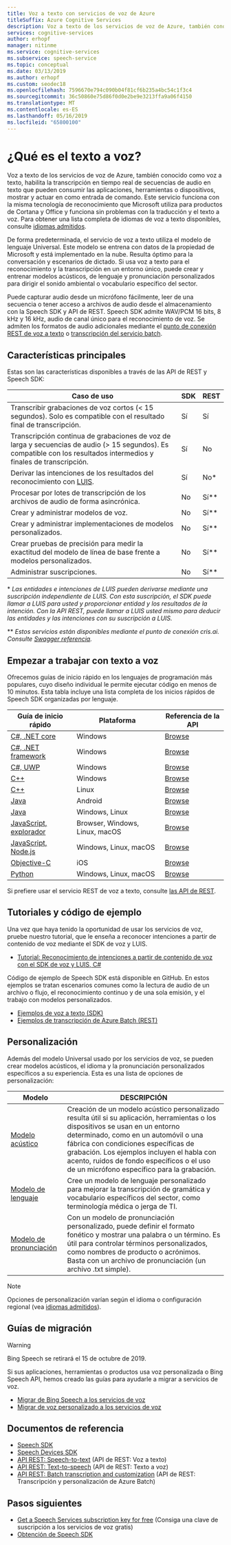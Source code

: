 ```yaml
---
title: Voz a texto con servicios de voz de Azure
titleSuffix: Azure Cognitive Services
description: Voz a texto de los servicios de voz de Azure, también conocido como voz a texto, habilita la transcripción en tiempo real de secuencias de audio en texto que pueden consumir las aplicaciones, herramientas o dispositivos, mostrar y actuar en como entrada de comando. Este servicio funciona con la misma tecnología de reconocimiento que Microsoft utiliza para productos de Cortana y Office y funciona sin problemas con la traducción y el texto a voz.
services: cognitive-services
author: erhopf
manager: nitinme
ms.service: cognitive-services
ms.subservice: speech-service
ms.topic: conceptual
ms.date: 03/13/2019
ms.author: erhopf
ms.custom: seodec18
ms.openlocfilehash: 7596670e794c090b04f81cf6b235a4bc54c1f3c4
ms.sourcegitcommit: 36c50860e75d86f0d0e2be9e3213ffa9a06f4150
ms.translationtype: MT
ms.contentlocale: es-ES
ms.lasthandoff: 05/16/2019
ms.locfileid: "65800100"
---
```

# <a name="what-is-speech-to-text"></a>¿Qué es el texto a voz?

Voz a texto de los servicios de voz de Azure, también conocido como voz a texto, habilita la transcripción en tiempo real de secuencias de audio en texto que pueden consumir las aplicaciones, herramientas o dispositivos, mostrar y actuar en como entrada de comando. Este servicio funciona con la misma tecnología de reconocimiento que Microsoft utiliza para productos de Cortana y Office y funciona sin problemas con la traducción y el texto a voz.  Para obtener una lista completa de idiomas de voz a texto disponibles, consulte [idiomas admitidos](https://docs.microsoft.com/azure/cognitive-services/speech-service/language-support#speech-to-text).

De forma predeterminada, el servicio de voz a texto utiliza el modelo de lenguaje Universal. Este modelo se entrena con datos de la propiedad de Microsoft y está implementado en la nube. Resulta óptimo para la conversación y escenarios de dictado. Si usa voz a texto para el reconocimiento y la transcripción en un entorno único, puede crear y entrenar modelos acústicos, de lenguaje y pronunciación personalizados para dirigir el sonido ambiental o vocabulario específico del sector. 

Puede capturar audio desde un micrófono fácilmente, leer de una secuencia o tener acceso a archivos de audio desde el almacenamiento con la Speech SDK y API de REST. Speech SDK admite WAV/PCM 16 bits, 8 kHz y 16 kHz, audio de canal único para el reconocimiento de voz. Se admiten los formatos de audio adicionales mediante el [punto de conexión REST de voz a texto](https://docs.microsoft.com/azure/cognitive-services/speech-service/rest-apis) o [transcripción del servicio batch](https://docs.microsoft.com/azure/cognitive-services/speech-service/batch-transcription#supported-formats).

## <a name="core-features"></a>Características principales

Estas son las características disponibles a través de las API de REST y Speech SDK:

| Caso de uso | SDK | REST |
|----------|-----|------|
| Transcribir grabaciones de voz cortos (< 15 segundos). Solo es compatible con el resultado final de transcripción. | Sí | Sí |
| Transcripción continua de grabaciones de voz de larga y secuencias de audio (> 15 segundos). Es compatible con los resultados intermedios y finales de transcripción. | Sí | No |
| Derivar las intenciones de los resultados del reconocimiento con [LUIS](https://docs.microsoft.com/azure/cognitive-services/luis/what-is-luis). | Sí | No\* |
| Procesar por lotes de transcripción de los archivos de audio de forma asincrónica. | No | Sí\** |
| Crear y administrar modelos de voz. | No | Sí\** |
| Crear y administrar implementaciones de modelos personalizados. | No | Sí\** |
| Crear pruebas de precisión para medir la exactitud del modelo de línea de base frente a modelos personalizados. | No | Sí\** |
| Administrar suscripciones. | No | Sí\** |

\* *Las entidades e intenciones de LUIS pueden derivarse mediante una suscripción independiente de LUIS. Con esta suscripción, el SDK puede llamar a LUIS para usted y proporcionar entidad y los resultados de la intención. Con la API REST, puede llamar a LUIS usted mismo para deducir las entidades y las intenciones con su suscripción a LUIS.*

\** *Estos servicios están disponibles mediante el punto de conexión cris.ai. Consulte [Swagger referencia](https://westus.cris.ai/swagger/ui/index).*

## <a name="get-started-with-speech-to-text"></a>Empezar a trabajar con texto a voz

Ofrecemos guías de inicio rápido en los lenguajes de programación más populares, cuyo diseño individual le permite ejecutar código en menos de 10 minutos. Esta tabla incluye una lista completa de los inicios rápidos de Speech SDK organizadas por lenguaje.

| Guía de inicio rápido | Plataforma | Referencia de la API |
|------------|----------|---------------|
| [C#, .NET core](https://docs.microsoft.com/azure/cognitive-services/speech-service/quickstart-csharp-dotnetcore-windows) |  Windows | [Browse](https://aka.ms/csspeech/csharpref) |
| [C#, .NET framework](https://docs.microsoft.com/azure/cognitive-services/speech-service/quickstart-csharp-dotnet-windows) |  Windows | [Browse](https://aka.ms/csspeech/csharpref) |
| [C#, UWP](https://docs.microsoft.com/azure/cognitive-services/speech-service/quickstart-csharp-uwp) |  Windows | [Browse](https://aka.ms/csspeech/csharpref) |
| [C++](https://docs.microsoft.com/azure/cognitive-services/speech-service/quickstart-cpp-windows) |  Windows | [Browse](https://aka.ms/csspeech/cppref)|
| [C++](https://docs.microsoft.com/azure/cognitive-services/speech-service/quickstart-cpp-linux) | Linux | [Browse](https://aka.ms/csspeech/cppref) |
| [Java](https://docs.microsoft.com/azure/cognitive-services/speech-service/quickstart-java-android) | Android | [Browse](https://aka.ms/csspeech/javaref) |
| [Java](https://docs.microsoft.com/azure/cognitive-services/speech-service/quickstart-java-jre) | Windows, Linux | [Browse](https://aka.ms/csspeech/javaref) |
| [JavaScript, explorador](https://docs.microsoft.com/azure/cognitive-services/speech-service/quickstart-js-browser) | Browser, Windows, Linux, macOS | [Browse](https://aka.ms/AA434tv) |
| [JavaScript, Node.js](https://docs.microsoft.com/azure/cognitive-services/speech-service/quickstart-js-node) | Windows, Linux, macOS | [Browse](https://aka.ms/AA434tv) |
| [Objective-C](https://docs.microsoft.com/azure/cognitive-services/speech-service/quickstart-objectivec-ios) | iOS | [Browse](https://aka.ms/csspeech/objectivecref) |
| [Python](https://docs.microsoft.com/azure/cognitive-services/speech-service/quickstart-python) | Windows, Linux, macOS | [Browse](https://aka.ms/AA434tr)  |

Si prefiere usar el servicio REST de voz a texto, consulte [las API de REST](https://docs.microsoft.com/azure/cognitive-services/speech-service/rest-apis).

## <a name="tutorials-and-sample-code"></a>Tutoriales y código de ejemplo

Una vez que haya tenido la oportunidad de usar los servicios de voz, pruebe nuestro tutorial, que le enseña a reconocer intenciones a partir de contenido de voz mediante el SDK de voz y LUIS.

* [Tutorial: Reconocimiento de intenciones a partir de contenido de voz con el SDK de voz y LUIS, C#](how-to-recognize-intents-from-speech-csharp.md)

Código de ejemplo de Speech SDK está disponible en GitHub. En estos ejemplos se tratan escenarios comunes como la lectura de audio de un archivo o flujo, el reconocimiento continuo y de una sola emisión, y el trabajo con modelos personalizados.

* [Ejemplos de voz a texto (SDK)](https://github.com/Azure-Samples/cognitive-services-speech-sdk)
* [Ejemplos de transcripción de Azure Batch (REST)](https://github.com/Azure-Samples/cognitive-services-speech-sdk/tree/master/samples/batch)

## <a name="customization"></a>Personalización

Además del modelo Universal usado por los servicios de voz, se pueden crear modelos acústicos, el idioma y la pronunciación personalizados específicos a su experiencia. Esta es una lista de opciones de personalización:

| Modelo | DESCRIPCIÓN |
|-------|-------------|
| [Modelo acústico](how-to-customize-acoustic-models.md) | Creación de un modelo acústico personalizado resulta útil si su aplicación, herramientas o los dispositivos se usan en un entorno determinado, como en un automóvil o una fábrica con condiciones específicas de grabación. Los ejemplos incluyen el habla con acento, ruidos de fondo específicos o el uso de un micrófono específico para la grabación. |
| [Modelo de lenguaje](how-to-customize-language-model.md) | Cree un modelo de lenguaje personalizado para mejorar la transcripción de gramática y vocabulario específicos del sector, como terminología médica o jerga de TI. |
| [Modelo de pronunciación](how-to-customize-pronunciation.md) | Con un modelo de pronunciación personalizado, puede definir el formato fonético y mostrar una palabra o un término. Es útil para controlar términos personalizados, como nombres de producto o acrónimos. Basta con un archivo de pronunciación (un archivo .txt simple). |

> [!NOTE]
> Opciones de personalización varían según el idioma o configuración regional (vea [idiomas admitidos](supported-languages.md)).

## <a name="migration-guides"></a>Guías de migración

> [!WARNING]
> Bing Speech se retirará el 15 de octubre de 2019.

Si sus aplicaciones, herramientas o productos usa voz personalizada o Bing Speech API, hemos creado las guías para ayudarle a migrar a servicios de voz.

* [Migrar de Bing Speech a los servicios de voz](https://docs.microsoft.com/azure/cognitive-services/speech-service/how-to-migrate-from-bing-speech)
* [Migrar de voz personalizado a los servicios de voz](https://docs.microsoft.com/azure/cognitive-services/speech-service/how-to-migrate-from-custom-speech-service)

## <a name="reference-docs"></a>Documentos de referencia

* [Speech SDK](speech-sdk-reference.md)
* [Speech Devices SDK](speech-devices-sdk.md)
* [API REST: Speech-to-text](rest-speech-to-text.md) (API de REST: Voz a texto)
* [API REST: Text-to-speech](rest-text-to-speech.md) (API de REST: Texto a voz)
* [API REST: Batch transcription and customization](https://westus.cris.ai/swagger/ui/index) (API de REST: Transcripción y personalización de Azure Batch)

## <a name="next-steps"></a>Pasos siguientes

* [Get a Speech Services subscription key for free](get-started.md) (Consiga una clave de suscripción a los servicios de voz gratis)
* [Obtención de Speech SDK](speech-sdk.md)
